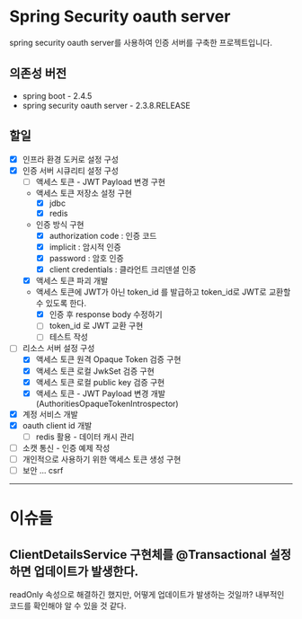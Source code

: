 # Spring Security oauth server

spring security oauth server를 사용하여 인증 서버를 구축한 프로젝트입니다.

## 의존성 버전

- spring boot - 2.4.5
- spring security oauth server - 2.3.8.RELEASE

## 할일

- [x] 인프라 환경 도커로 설정 구성
- [x] 인증 서버 시큐리티 설정 구성
  - [ ] 액세스 토큰 - JWT Payload 변경 구현
  - 액세스 토큰 저장소 설정 구현
    - [x] jdbc
    - [x] redis
  - 인증 방식 구현
    - [x] authorization code : 인증 코드
    - [x] implicit : 암시적 인증
    - [x] password : 암호 인증
    - [x] client credentials : 클라언트 크리덴셜 인증
  - [x] 액세스 토큰 파괴 개발
  - 액세스 토큰에 JWT가 아닌 token_id 를 발급하고 token_id로 JWT로 교환할 수 있도록 한다.
    - [x] 인증 후 response body 수정하기
    - [ ] token_id 로 JWT 교환 구현
    - [ ] 테스트 작성
- [ ] 리소스 서버 설정 구성
  - [x] 액세스 토큰 원격 Opaque Token 검증 구현
  - [x] 액세스 토큰 로컬 JwkSet 검증 구현
  - [x] 액세스 토큰 로컬 public key 검증 구현
  - [x] 액세스 토큰 - JWT Payload 변경 개발 (AuthoritiesOpaqueTokenIntrospector)
- [x] 계정 서비스 개발
- [x] oauth client id 개발
  - [ ] redis 활용 - 데이터 캐시 관리
- [ ] 소캣 통신 - 인증 예제 작성
- [ ] 개인적으로 사용하기 위한 액세스 토큰 생성 구현
- [ ] 보안 ... csrf
---
# 이슈들

## ClientDetailsService 구현체를 @Transactional 설정하면 업데이트가 발생한다.

readOnly 속성으로 해결하긴 했지만, 어떻게 업데이트가 발생하는 것일까? 내부적인 코드를 확인해야 알 수 있을 것 같다. 
